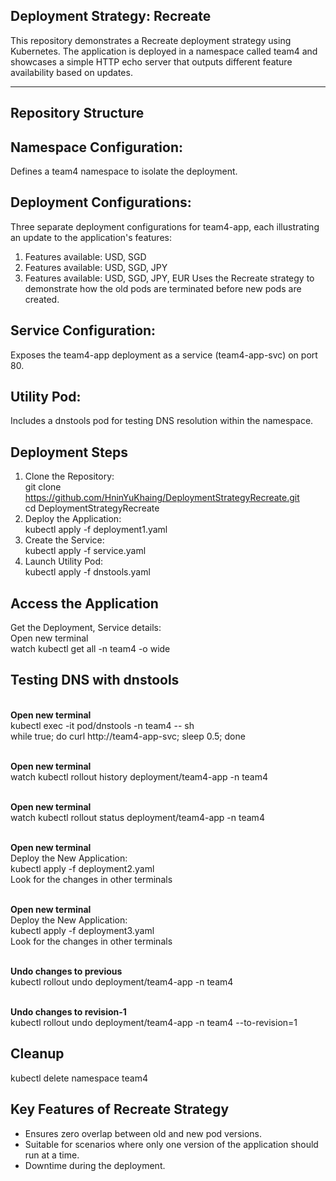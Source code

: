 Deployment Strategy: Recreate
---
This repository demonstrates a Recreate deployment strategy using Kubernetes. The application is deployed in a namespace called team4 and showcases a simple HTTP echo server that outputs different feature availability based on updates.

---
Repository Structure
---

Namespace Configuration:
---
Defines a team4 namespace to isolate the deployment.

Deployment Configurations:
---
Three separate deployment configurations for team4-app, each illustrating an update to the application's features:
1. Features available: USD, SGD
2. Features available: USD, SGD, JPY
3. Features available: USD, SGD, JPY, EUR
Uses the Recreate strategy to demonstrate how the old pods are terminated before new pods are created.

Service Configuration:
---
Exposes the team4-app deployment as a service (team4-app-svc) on port 80.

Utility Pod:
---
Includes a dnstools pod for testing DNS resolution within the namespace.

Deployment Steps
---
1. Clone the Repository:
</BR>git clone https://github.com/HninYuKhaing/DeploymentStrategyRecreate.git
</BR>cd DeploymentStrategyRecreate
2. Deploy the Application:
</BR>kubectl apply -f deployment1.yaml 
3. Create the Service:
</BR>kubectl apply -f service.yaml 
4. Launch Utility Pod:
</BR>kubectl apply -f dnstools.yaml

Access the Application
---
Get the Deployment, Service details:
</BR>Open new terminal
</BR>watch kubectl get all -n team4 -o wide

Testing DNS with dnstools
---
</BR><B>Open new terminal</B>
</BR>kubectl exec -it pod/dnstools -n team4 -- sh
</BR>while true; do curl http://team4-app-svc; sleep 0.5; done

</BR><B>Open new terminal</B>
</BR>watch kubectl rollout history  deployment/team4-app -n team4

</BR><B>Open new terminal</B>
</BR>watch kubectl rollout status  deployment/team4-app -n team4

</BR><B>Open new terminal</B>
</BR>Deploy the New Application:
</BR>kubectl apply -f deployment2.yaml
</BR>Look for the changes in other terminals

</BR><B>Open new terminal</B>
</BR>Deploy the New Application:
</BR>kubectl apply -f deployment3.yaml
</BR>Look for the changes in other terminals

</BR><B>Undo changes to previous</B>
</BR>kubectl rollout undo deployment/team4-app -n team4

</BR><B>Undo changes to revision-1</B>
</BR>kubectl rollout undo deployment/team4-app -n team4 --to-revision=1

Cleanup
---
kubectl delete namespace team4

Key Features of Recreate Strategy
---
- Ensures zero overlap between old and new pod versions.
- Suitable for scenarios where only one version of the application should run at a time.
- Downtime during the deployment.




